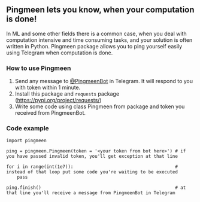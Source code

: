## Pingmeen lets you know, when your computation is done!

In ML and some other fields there is a common case, when you deal with computation intensive and time consuming tasks, and your solution is often written in Python. Pingmeen package allows you to ping yourself easily using Telegram when computation is done.

### How to use Pingmeen 
1. Send any message to [@PingmeenBot](t.me/PingmeenBot) in Telegram. It will respond to you with token within 1 minute.
2. Install this package and `requests` package (https://pypi.org/project/requests/)
3. Write some code using class Pingmeen from package and token you received from PingmeenBot.

### Code example
```
import pingmeen

ping = pingmeen.Pingmeen(token = '<your token from bot here>') # if you have passed invalid token, you'll get exception at that line

for i in range(int(1e7)):                                      # instead of that loop put some code you're waiting to be executed
    pass

ping.finish()                                                  # at that line you'll receive a message from PingmeenBot in Telegram
```